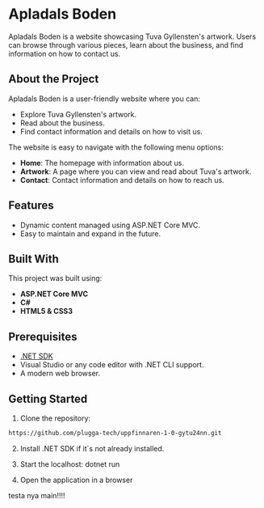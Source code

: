 # Apladals Boden

Apladals Boden is a website showcasing Tuva Gyllensten's artwork. Users can browse through various pieces, learn about the business, and find information on how to contact us.

## About the Project

Apladals Boden is a user-friendly website where you can:
- Explore Tuva Gyllensten's artwork.
- Read about the business.
- Find contact information and details on how to visit us.

The website is easy to navigate with the following menu options:
- **Home**: The homepage with information about us.
- **Artwork**: A page where you can view and read about Tuva's artwork.
- **Contact**: Contact information and details on how to reach us.

## Features
- Dynamic content managed using ASP.NET Core MVC.
- Easy to maintain and expand in the future.

## Built With

This project was built using:
- **ASP.NET Core MVC**
- **C#**
- **HTML5 & CSS3**

## Prerequisites
- [.NET SDK](https://dotnet.microsoft.com/en-us/)
- Visual Studio or any code editor with .NET CLI support.
- A modern web browser.

## Getting Started

1. Clone the repository:
```bash
https://github.com/plugga-tech/uppfinnaren-1-0-gytu24nn.git  
```
2. Install .NET SDK if it´s not already installed.

3. Start the localhost: dotnet run

4. Open the application in a browser


testa nya main!!!!